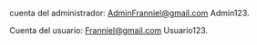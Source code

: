 cuenta del administrador:
AdminFranniel@gmail.com
Admin123.

Cuenta del usuario:
Franniel@gmail.com
Usuario123.
